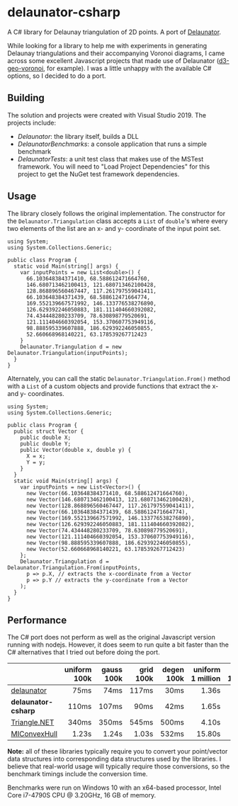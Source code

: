 # delaunator-csharp
A C# library for Delaunay triangulation of 2D points.  A port of [Delaunator](https://github.com/mapbox/delaunator).

While looking for a library to help me with experiments in generating Delaunay triangulations and their accompanying Voronoi diagrams, I came across some excellent Javascript projects that made use of Delaunator ([d3-geo-voronoi](https://github.com/Fil/d3-geo-voronoi), for example).  I was a little unhappy with the available C# options, so I decided to do a port.

## Building

The solution and projects were created with Visual Studio 2019.  The projects include:
 + *Delaunator*: the library itself, builds a DLL
 + *DelaunatorBenchmarks*: a console application that runs a simple benchmark
 + *DelaunatorTests*: a unit test class that makes use of the MSTest framework.  You will need to "Load Project Dependencies" for this project to get the NuGet test framework dependencies.
 
## Usage

The library closely follows the original implementation.  The constructor for the `Delaunator.Triangulation` class accepts a `List` of `double`'s where every two elements of the list are an x- and y- coordinate of the input point set.

```
using System;
using System.Collections.Generic;

public class Program {
  static void Main(string[] args) {
    var inputPoints = new List<double>() { 
      66.103648384371410, 68.588612471664760,
      146.680713462100413, 121.680713462100428,
      128.868896560467447, 117.261797559041411,
      66.103648384371439, 68.588612471664774,
      169.552139667571992, 146.133776538276890,
      126.629392246050883, 181.111404660392082,
      74.434448280233709, 78.630898779520691,
      121.111404660392054, 153.370607753949116,
      98.888595339607888, 186.629392246050855,
      52.660668968140221, 63.178539267712423
    }
    Delaunator.Triangulation d = new Delaunator.Triangulation(inputPoints);
  }
}
```

Alternately, you can call the static `Delaunator.Triangulation.From()` method with a `List` of a custom objects and provide functions that extract the x- and y- coordinates.
```
using System;
using System.Collections.Generic;

public class Program {
  public struct Vector {
    public double X;
    public double Y;
    public Vector(double x, double y) {
      X = x;
      Y = y;
    }
  }
  static void Main(string[] args) {
    var inputPoints = new List<Vector>() { 
      new Vector(66.103648384371410, 68.588612471664760),
      new Vector(146.680713462100413, 121.680713462100428),
      new Vector(128.868896560467447, 117.261797559041411),
      new Vector(66.103648384371439, 68.588612471664774),
      new Vector(169.552139667571992, 146.133776538276890),
      new Vector(126.629392246050883, 181.111404660392082),
      new Vector(74.434448280233709, 78.630898779520691),
      new Vector(121.111404660392054, 153.370607753949116),
      new Vector(98.888595339607888, 186.629392246050855),
      new Vector(52.660668968140221, 63.178539267712423)
    };
    Delaunator.Triangulation d = Delaunator.Triangulation.From(inputPoints,
      p => p.X, // extracts the x-coordinate from a Vector
      p => p.Y // extracts the y-coordinate from a Vector
    );
  }
}
```

## Performance

The C# port does not perform as well as the original Javascript version running with nodejs.  However, it does seem to run quite a bit faster than the C# alternatives that I tried out before doing the port.

&nbsp; | uniform 100k | gauss 100k | grid 100k | degen 100k | uniform 1&nbsp;million | gauss 1&nbsp;million | grid 1&nbsp;million | degen 1&nbsp;million
:-- | --: | --: | --: | --: | --: | --: | --: | --:
[delaunator](https://github.com/mapbox/delaunator) | 75ms | 74ms | 117ms | 30ms | 1.36s | 1.26s | 1.07s | 323ms
**delaunator-csharp** | 110ms | 107ms | 90ms | 42ms | 1.65s | 1.63s | 1.30s | 469ms
[Triangle.NET](https://github.com/eppz/Triangle.NET) | 340ms | 350ms | 545ms | 500ms | 4.10s | 4.10s | 5.00s | 5.03s
[MIConvexHull](https://github.com/DesignEngrLab/MIConvexHull) | 1.23s | 1.24s | 1.03s | 532ms | 15.80s | 16.23s | 11.01s | 5.26s

**Note:** all of these libraries typically require you to convert your point/vector data structures into corresponding data structures used by the libraries.  I believe that real-world usage will typically require those conversions, so the benchmark timings include the conversion time.

Benchmarks were run on Windows 10 with an x64-based processor, Intel Core i7-4790S CPU @ 3.20GHz, 16 GB of memory.
